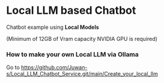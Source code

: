 # Local LLM based Chatbot

Chatbot example using **Local Models**

(Minimum of 12GB of Vram capacity NVIDIA GPU is required)



### How to make your own Local LLM via Ollama

Go to https://github.com/Juwan-s/Local_LLM_Chatbot_Service.git/main/Create_your_local_llm

